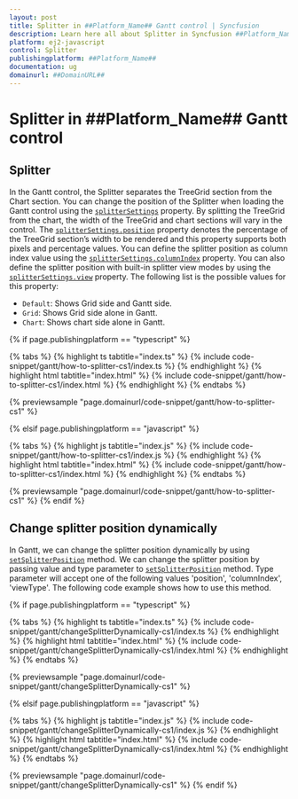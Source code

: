 ```yaml
---
layout: post
title: Splitter in ##Platform_Name## Gantt control | Syncfusion
description: Learn here all about Splitter in Syncfusion ##Platform_Name## Gantt control of Syncfusion Essential JS 2 and more.
platform: ej2-javascript
control: Splitter 
publishingplatform: ##Platform_Name##
documentation: ug
domainurl: ##DomainURL##
---
```


# Splitter in ##Platform_Name## Gantt control

## Splitter

In the Gantt control, the Splitter separates the TreeGrid section from the Chart section. You can change the position of the Splitter when loading the Gantt control using the [`splitterSettings`](../api/gantt/splitterSettings/) property. By splitting the TreeGrid from the chart, the width of the TreeGrid and chart sections will vary in the control. The [`splitterSettings.position`](../api/gantt/splitterSettings/#position) property denotes the percentage of the TreeGrid section’s width to be rendered and this property supports both pixels and percentage values. You can define the splitter position as column index value using the [`splitterSettings.columnIndex`](../api/gantt/splitterSettings/#columnindex) property. You can also define the splitter position with built-in splitter view modes by using the [`splitterSettings.view`](../api/gantt/splitterSettings/#view) property. The following list is the possible values for this property:

* `Default`: Shows Grid side and Gantt side.
* `Grid`: Shows Grid side alone in Gantt.
* `Chart`: Shows chart side alone in Gantt.

{% if page.publishingplatform == "typescript" %}

 {% tabs %}
{% highlight ts tabtitle="index.ts" %}
{% include code-snippet/gantt/how-to-splitter-cs1/index.ts %}
{% endhighlight %}
{% highlight html tabtitle="index.html" %}
{% include code-snippet/gantt/how-to-splitter-cs1/index.html %}
{% endhighlight %}
{% endtabs %}
        
{% previewsample "page.domainurl/code-snippet/gantt/how-to-splitter-cs1" %}

{% elsif page.publishingplatform == "javascript" %}

{% tabs %}
{% highlight js tabtitle="index.js" %}
{% include code-snippet/gantt/how-to-splitter-cs1/index.js %}
{% endhighlight %}
{% highlight html tabtitle="index.html" %}
{% include code-snippet/gantt/how-to-splitter-cs1/index.html %}
{% endhighlight %}
{% endtabs %}

{% previewsample "page.domainurl/code-snippet/gantt/how-to-splitter-cs1" %}
{% endif %}

## Change splitter position dynamically

In Gantt, we can change the splitter position dynamically by using [`setSplitterPosition`](../api/gantt/#setsplitterposition) method. We can change the splitter position by passing value and type parameter to [`setSplitterPosition`](../api/gantt/#setsplitterposition) method. Type parameter will accept one of the following values 'position', 'columnIndex', 'viewType'. The following code example shows how to use this method.

{% if page.publishingplatform == "typescript" %}

 {% tabs %}
{% highlight ts tabtitle="index.ts" %}
{% include code-snippet/gantt/changeSplitterDynamically-cs1/index.ts %}
{% endhighlight %}
{% highlight html tabtitle="index.html" %}
{% include code-snippet/gantt/changeSplitterDynamically-cs1/index.html %}
{% endhighlight %}
{% endtabs %}
        
{% previewsample "page.domainurl/code-snippet/gantt/changeSplitterDynamically-cs1" %}

{% elsif page.publishingplatform == "javascript" %}

{% tabs %}
{% highlight js tabtitle="index.js" %}
{% include code-snippet/gantt/changeSplitterDynamically-cs1/index.js %}
{% endhighlight %}
{% highlight html tabtitle="index.html" %}
{% include code-snippet/gantt/changeSplitterDynamically-cs1/index.html %}
{% endhighlight %}
{% endtabs %}

{% previewsample "page.domainurl/code-snippet/gantt/changeSplitterDynamically-cs1" %}
{% endif %}